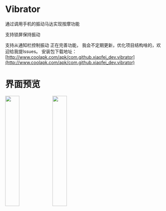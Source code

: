 # Vibrator
通过调用手机的振动马达实现按摩功能

支持锁屏保持振动

支持从通知栏控制振动
正在完善功能，
我会不定期更新，优化项目结构啥的，欢迎给我提Issues。
安装包下载地址：[http://www.coolapk.com/apk/com.github.xiaofei_dev.vibrator](http://www.coolapk.com/apk/com.github.xiaofei_dev.vibrator)

# 界面预览

<img src="https://github.com/xiaofei-dev/Vibrator/blob/master/app/art/screen_shot1.png" width="30%" height="30%"><img src="https://github.com/xiaofei-dev/Vibrator/blob/master/app/art/screen_shot2.png" width="30%" height="30%">
